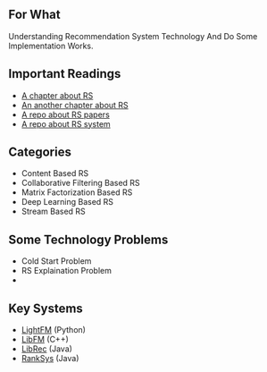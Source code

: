 ## For What 
Understanding Recommendation System Technology And Do Some Implementation Works.

## Important Readings
- [A chapter about RS](http://infolab.stanford.edu/~ullman/mmds/ch9.pdf)
- [An another chapter about RS](https://manning-content.s3.amazonaws.com/download/a/03d9d5d-4487-4381-a3f3-8dbd1c6cab87/Falk_PRS_MEAP_V16_ch1.pdf)
- [A repo about RS papers](https://github.com/hongleizhang/RSPapers)
- [A repo about RS system](https://github.com/grahamjenson/list_of_recommender_systems)


## Categories
- Content Based RS
- Collaborative Filtering Based RS
- Matrix Factorization Based RS
- Deep Learning Based RS
- Stream Based RS


## Some Technology Problems
- Cold Start Problem
- RS Explaination Problem
- 

## Key Systems
- [LightFM](https://github.com/lyst/lightfm) (Python)
- [LibFM](https://github.com/srendle/libfm) (C++)
- [LibRec](https://github.com/guoguibing/librec) (Java)
- [RankSys](https://github.com/RankSys/RankSys) (Java)


